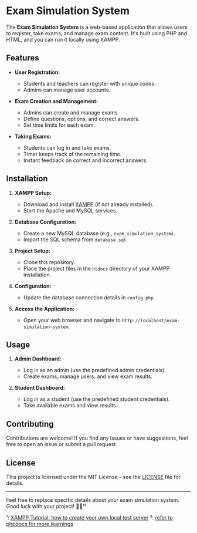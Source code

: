 # Exam Simulation System

The **Exam Simulation System** is a web-based application that allows users to register, take exams, and manage exam content. It's built using PHP and HTML, and you can run it locally using XAMPP.

## Features

- **User Registration:**
  - Students and teachers can register with unique codes.
  - Admins can manage user accounts.

- **Exam Creation and Management:**
  - Admins can create and manage exams.
  - Define questions, options, and correct answers.
  - Set time limits for each exam.

- **Taking Exams:**
  - Students can log in and take exams.
  - Timer keeps track of the remaining time.
  - Instant feedback on correct and incorrect answers.

## Installation

1. **XAMPP Setup:**
   - Download and install [XAMPP](https://www.apachefriends.org/download.html) (if not already installed).
   - Start the Apache and MySQL services.

2. **Database Configuration:**
   - Create a new MySQL database (e.g., `exam_simulation_system`).
   - Import the SQL schema from `database.sql`.

3. **Project Setup:**
   - Clone this repository.
   - Place the project files in the `htdocs` directory of your XAMPP installation.

4. **Configuration:**
   - Update the database connection details in `config.php`.

5. **Access the Application:**
   - Open your web browser and navigate to `http://localhost/exam-simulation-system`.

## Usage

1. **Admin Dashboard:**
   - Log in as an admin (use the predefined admin credentials).
   - Create exams, manage users, and view exam results.

2. **Student Dashboard:**
   - Log in as a student (use the predefined student credentials).
   - Take available exams and view results.


## Contributing

Contributions are welcome! If you find any issues or have suggestions, feel free to open an issue or submit a pull request.

## License

This project is licensed under the MIT License - see the [LICENSE](LICENSE) file for details.

---

Feel free to replace specific details about your exam simulation system. Good luck with your project! 🚀📝¹²



¹: [XAMPP Tutorial: how to create your own local test server](https://www.ionos.com/digitalguide/server/tools/xampp-tutorial-create-your-own-local-test-server/)
²: [refer to phpdocs for more learnings](https://www.bing.com/ck/a?!&&p=90d25c06df61be4dJmltdHM9MTcxNTEyNjQwMCZpZ3VpZD0xMjNjYTBlMC1kY2EyLTZiNTAtMTk4Yi1iMzczZGQzMTZhNTQmaW5zaWQ9NTIxNg&ptn=3&ver=2&hsh=3&fclid=123ca0e0-dca2-6b50-198b-b373dd316a54&psq=php+docs&u=a1aHR0cHM6Ly93d3cucGhwLm5ldC9kb2NzLnBocA&ntb=1)
